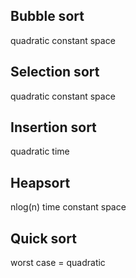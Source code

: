 ## Bubble sort
quadratic
constant space

## Selection sort
quadratic
constant space

## Insertion sort
quadratic time

## Heapsort
nlog(n) time
constant space

## Quick sort
worst case = quadratic
